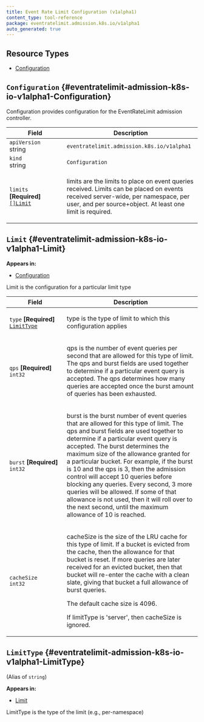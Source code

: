 ```yaml
---
title: Event Rate Limit Configuration (v1alpha1)
content_type: tool-reference
package: eventratelimit.admission.k8s.io/v1alpha1
auto_generated: true
---
```



## Resource Types 


- [Configuration](#eventratelimit-admission-k8s-io-v1alpha1-Configuration)
  
    

## `Configuration`     {#eventratelimit-admission-k8s-io-v1alpha1-Configuration}
    


<p>Configuration provides configuration for the EventRateLimit admission
controller.</p>


<table class="table">
<thead><tr><th width="30%">Field</th><th>Description</th></tr></thead>
<tbody>
    
<tr><td><code>apiVersion</code><br/>string</td><td><code>eventratelimit.admission.k8s.io/v1alpha1</code></td></tr>
<tr><td><code>kind</code><br/>string</td><td><code>Configuration</code></td></tr>
    
  
<tr><td><code>limits</code> <B>[Required]</B><br/>
<a href="#eventratelimit-admission-k8s-io-v1alpha1-Limit"><code>[]Limit</code></a>
</td>
<td>
   <p>limits are the limits to place on event queries received.
Limits can be placed on events received server-wide, per namespace,
per user, and per source+object.
At least one limit is required.</p>
</td>
</tr>
</tbody>
</table>

## `Limit`     {#eventratelimit-admission-k8s-io-v1alpha1-Limit}
    

**Appears in:**

- [Configuration](#eventratelimit-admission-k8s-io-v1alpha1-Configuration)


<p>Limit is the configuration for a particular limit type</p>


<table class="table">
<thead><tr><th width="30%">Field</th><th>Description</th></tr></thead>
<tbody>
    
  
<tr><td><code>type</code> <B>[Required]</B><br/>
<a href="#eventratelimit-admission-k8s-io-v1alpha1-LimitType"><code>LimitType</code></a>
</td>
<td>
   <p>type is the type of limit to which this configuration applies</p>
</td>
</tr>
<tr><td><code>qps</code> <B>[Required]</B><br/>
<code>int32</code>
</td>
<td>
   <p>qps is the number of event queries per second that are allowed for this
type of limit. The qps and burst fields are used together to determine if
a particular event query is accepted. The qps determines how many queries
are accepted once the burst amount of queries has been exhausted.</p>
</td>
</tr>
<tr><td><code>burst</code> <B>[Required]</B><br/>
<code>int32</code>
</td>
<td>
   <p>burst is the burst number of event queries that are allowed for this type
of limit. The qps and burst fields are used together to determine if a
particular event query is accepted. The burst determines the maximum size
of the allowance granted for a particular bucket. For example, if the burst
is 10 and the qps is 3, then the admission control will accept 10 queries
before blocking any queries. Every second, 3 more queries will be allowed.
If some of that allowance is not used, then it will roll over to the next
second, until the maximum allowance of 10 is reached.</p>
</td>
</tr>
<tr><td><code>cacheSize</code><br/>
<code>int32</code>
</td>
<td>
   <p>cacheSize is the size of the LRU cache for this type of limit. If a bucket
is evicted from the cache, then the allowance for that bucket is reset. If
more queries are later received for an evicted bucket, then that bucket
will re-enter the cache with a clean slate, giving that bucket a full
allowance of burst queries.</p>
<p>The default cache size is 4096.</p>
<p>If limitType is 'server', then cacheSize is ignored.</p>
</td>
</tr>
</tbody>
</table>

## `LimitType`     {#eventratelimit-admission-k8s-io-v1alpha1-LimitType}
    
(Alias of `string`)

**Appears in:**

- [Limit](#eventratelimit-admission-k8s-io-v1alpha1-Limit)


<p>LimitType is the type of the limit (e.g., per-namespace)</p>



  
